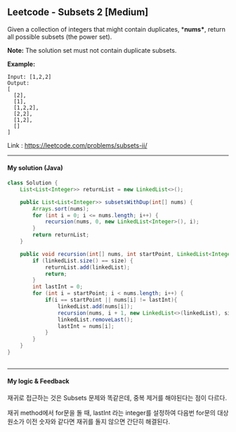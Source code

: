 ## Leetcode - Subsets 2 [Medium]

Given a collection of integers that might contain duplicates, ***nums\***, return all possible subsets (the power set).

**Note:** The solution set must not contain duplicate subsets.

**Example:**

```
Input: [1,2,2]
Output:
[
  [2],
  [1],
  [1,2,2],
  [2,2],
  [1,2],
  []
]
```

Link : https://leetcode.com/problems/subsets-ii/



---



#### My solution (Java)

```java
class Solution {
    List<List<Integer>> returnList = new LinkedList<>();

    public List<List<Integer>> subsetsWithDup(int[] nums) {
        Arrays.sort(nums);
        for (int i = 0; i <= nums.length; i++) {
            recursion(nums, 0, new LinkedList<Integer>(), i);
        }
        return returnList;
    }

    public void recursion(int[] nums, int startPoint, LinkedList<Integer> linkedList, int size) {
        if (linkedList.size() == size) {
            returnList.add(linkedList);
            return;
        }
        int lastInt = 0;
        for (int i = startPoint; i < nums.length; i++) {
            if(i == startPoint || nums[i] != lastInt){ 
                linkedList.add(nums[i]);
                recursion(nums, i + 1, new LinkedList<>(linkedList), size);
                linkedList.removeLast();
                lastInt = nums[i];
            }
        }
    }
}        
   
```

---



#### My logic & Feedback

재귀로 접근하는 것은 Subsets 문제와 똑같은데, 중복 제거를 해야된다는 점이 다르다.

재귀 method에서 for문을 돌 때, lastInt 라는 integer를 설정하여 다음번 for문의 대상 원소가 이전 숫자와 같다면 재귀를 돌지 않으면 간단히 해결된다.